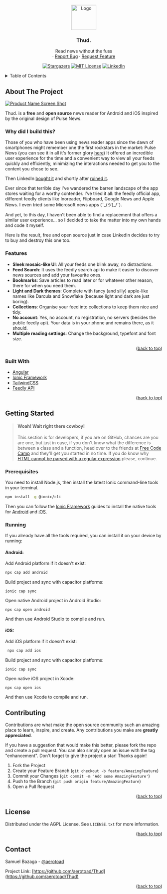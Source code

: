 <div id="top"></div>
<!--
*** Thanks for checking out the Best-README-Template. If you have a suggestion
*** that would make this better, please fork the repo and create a pull request
*** or simply open an issue with the tag "enhancement".
*** Don't forget to give the project a star!
*** Thanks again! Now go create something AMAZING! :D
-->



<!-- PROJECT SHIELDS -->
<!--
*** I'm using markdown "reference style" links for readability.
*** Reference links are enclosed in brackets [ ] instead of parentheses ( ).
*** See the bottom of this document for the declaration of the reference variables
*** for contributors-url, forks-url, etc. This is an optional, concise syntax you may use.
*** https://www.markdownguide.org/basic-syntax/#reference-style-links

[![Stargazers][stars-shield]][stars-url]
[![MIT License][license-shield]][license-url]
[![LinkedIn][linkedin-shield]][linkedin-url]-->



<!-- PROJECT LOGO -->
<br />
<div align="center">
  <a href="https://github.com/github_username/repo_name">
    <img src="images/logo.png" alt="Logo" width="80" height="80">
  </a>

<h3 align="center">Thud.</h3>

  <p align="center">
    Read news without the fuss
    <br />
    <!--<a href="https://github.com/github_username/repo_name"><strong>Explore the docs »</strong></a>
    <br />
    <br />
    <a href="https://github.com/github_username/repo_name">View Demo</a>-->
    ·
    <a href="https://github.com/aerotoad/Thud/issues">Report Bug</a>
    ·
    <a href="https://github.com/aerotoad/Thud/issues">Request Feature</a>
  </p>
</div>

<div align="center">
  
<a href="">[![Stargazers][stars-shield]][stars-url]</a>
<a href="">[![MIT License][license-shield]][license-url]</a>
<a href="">[![LinkedIn][linkedin-shield]][linkedin-url]</a>

</div>





<!-- TABLE OF CONTENTS -->
<details>
  <summary>Table of Contents</summary>
  <ol>
    <li>
      <a href="#about-the-project">About The Project</a>
      <ul>
        <li><a href="#built-with">Built With</a></li>
      </ul>
    </li>
    <li>
      <a href="#getting-started">Getting Started</a>
      <ul>
        <li><a href="#prerequisites">Prerequisites</a></li>
      </ul>
    </li>
    <li><a href="#contributing">Contributing</a></li>
    <li><a href="#license">License</a></li>
    <li><a href="#contact">Contact</a></li>
  </ol>
</details>



<!-- ABOUT THE PROJECT -->
## About The Project

[![Product Name Screen Shot][product-screenshot]](https://example.com)

Thud. is a **free** and **open source** news reader for Android and iOS inspired by the original design of Pulse News.

### Why did I build this?
Those of you who have been using news reader apps since the dawn of smartphones might remember one the first rockstars in the market: Pulse News (you can see it in all it's former glory [here](https://www.cnet.com/tech/mobile/pulse-news-reader-app-now-free-for-ios-android/))
It offered an incredible user experience for the time and a convenient way to view all your feeds quickly and efficiently, minimizing the interactions needed to get you to the content you chose to see.

Then LinkedIn [bought it](https://www.theverge.com/2013/4/11/4214206/linkedin-buys-news-reader-pulse-for-a-reported-90-million) and shortly after [ruined it](https://www.theverge.com/2015/6/17/8793547/linkedin-pulse-news-reader-app-update).

Ever since that terrible day I've wandered the barren landscape of the app stores waiting for a worthy contender. I've tried it all: the feedly official app, different feedly clients like Inoreader, Flipboard, Google News and Apple News. I even tried some Microsoft news apps (¯\_(ツ)_/¯).

And yet, to this day, I haven't been able to find a replacement that offers a similar user experience... so I decided to take the matter into my own hands and code it myself.

Here is the result, free and open source just in case LinkedIn decides to try to buy and destroy this one too.

### Features

- **Sleek mosaic-like UI**: All your feeds one blink away, no distractions.
- **Feed Search**: It uses the feedly search api to make it easier to discover news sources and add your favourite ones.
- **Bookmarks**: Save articles to read later or for whatever other reason, there for when you need them.
- **Light and Dark themes**: Complete with fancy (and silly) apple-like names like Darcula and Snowflake (because light and dark are just boring).
- **Collections**: Organise your feed into collections to keep them nice and tidy.
- **No account**: Yes, no account, no registration, no servers (besides the public feedly api). Your data is in your phone and remains there, as it should.
- **Multiple reading settings**: Change the background, typefont and font size.

<p align="right">(<a href="#top">back to top</a>)</p>


### Built With

* [Angular](https://angular.io/)
* [Ionic Framework](https://ionicframework.com/)
* [TailwindCSS](https://tailwindcss.com/)
* [Feedly API](https://developer.feedly.com/)

<p align="right">(<a href="#top">back to top</a>)</p>



<!-- GETTING STARTED -->
## Getting Started
> #### Woah! Wait right there cowboy!
> This section is for developers, if you are on GitHub, chances are you are one, but just in case, if you don't know what the difference is between a class and a function, head over to the friends at [Free Code Camp](https://www.freecodecamp.org/) and they'll get you started in no time.
> If you do know why [HTML cannot be parsed with a regular expression](https://stackoverflow.com/a/1732454) please, continue.

### Prerequisites

You need to install Node.js, then install the latest Ionic command-line tools in your terminal.
  ```sh
  npm install -g @ionic/cli
  ```
  
 Then you can follow the [Ionic Framework](https://ionicframework.com/) guides to install the native tools for [Android](https://ionicframework.com/docs/developing/android) and [iOS](https://ionicframework.com/docs/developing/ios).
 
 ### Running
 
 If you already have all the tools required, you can install it on your device by running:
 
 #### Android:
 Add Android platform if it doesn't exist:
   ```sh
  npx cap add android
  ```
  Build project and sync with capacitor platforms:
  ```
  ionic cap sync
  ```
  Open native Android project in Android Studio:
  ```
  npx cap open android
  ```
 And then use Android Studio to compile and run.
 
 #### iOS:
 Add iOS platform if it doesn't exist:
 ```sh
  npx cap add ios
  ```
  Build project and sync with capacitor platforms:
  ```
  ionic cap sync
  ```
  Open native iOS project in Xcode:
  ```
  npx cap open ios
  ```
  And then use Xcode to compile and run.

<!-- CONTRIBUTING -->
## Contributing

Contributions are what make the open source community such an amazing place to learn, inspire, and create. Any contributions you make are **greatly appreciated**.

If you have a suggestion that would make this better, please fork the repo and create a pull request. You can also simply open an issue with the tag "enhancement".
Don't forget to give the project a star! Thanks again!

1. Fork the Project
2. Create your Feature Branch (`git checkout -b feature/AmazingFeature`)
3. Commit your Changes (`git commit -m 'Add some AmazingFeature'`)
4. Push to the Branch (`git push origin feature/AmazingFeature`)
5. Open a Pull Request

<p align="right">(<a href="#top">back to top</a>)</p>



<!-- LICENSE -->
## License

Distributed under the AGPL License. See `LICENSE.txt` for more information.

<p align="right">(<a href="#top">back to top</a>)</p>



<!-- CONTACT -->
## Contact

Samuel Bazaga - [@aerotoad](https://twitter.com/aerotoad)

Project Link: [https://github.com/aerotoad/Thud](https://github.com/aerotoad/Thud)

<p align="right">(<a href="#top">back to top</a>)</p>



<!-- ACKNOWLEDGMENTS 
## Acknowledgments

* []()
* []()
* []()

<p align="right">(<a href="#top">back to top</a>)</p>-->



<!-- MARKDOWN LINKS & IMAGES -->
<!-- https://www.markdownguide.org/basic-syntax/#reference-style-links -->
[stars-shield]: https://img.shields.io/github/stars/aerotoad/Thud.svg?style=flat
[stars-url]: https://github.com/aerotoad/Thud/stargazers
[license-url]: https://github.com/aerotoad/Thud/blob/master/LICENSE
[license-shield]: https://img.shields.io/github/license/aerotoad/Thud
[linkedin-shield]: https://img.shields.io/badge/-LinkedIn-black.svg?style=flat&logo=linkedin&colorB=555
[linkedin-url]: https://www.linkedin.com/in/bazaga/
[product-screenshot]: images/screenshot.png
